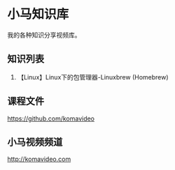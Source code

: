 小马知识库
=========

我的各种知识分享视频库。

## 知识列表

01. 【Linux】Linux下的包管理器-Linuxbrew (Homebrew)

## 课程文件

https://github.com/komavideo

## 小马视频频道

http://komavideo.com
